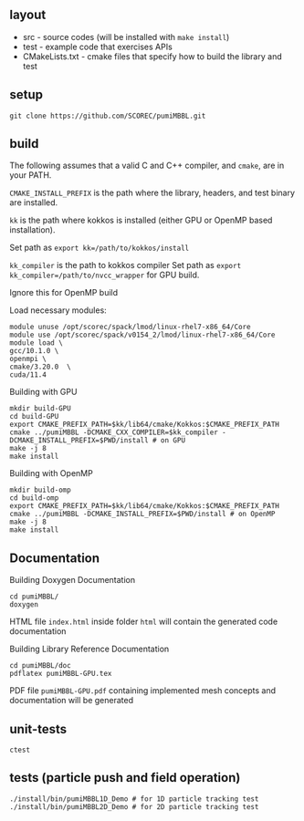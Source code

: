 
## layout

- src - source codes (will be installed with `make
install`)
- test - example code that exercises APIs
- CMakeLists.txt - cmake files that specify how to build the library and test

## setup

```
git clone https://github.com/SCOREC/pumiMBBL.git
```

## build

The following assumes that a valid C and C++ compiler, and `cmake`, are in your PATH.

`CMAKE_INSTALL_PREFIX` is the path where the library, headers, and test binary
are installed.

`kk` is the path where kokkos is installed (either GPU or OpenMP based installation).

Set path as `export kk=/path/to/kokkos/install`

`kk_compiler` is the path to kokkos compiler
Set path as `export kk_compiler=/path/to/nvcc_wrapper` for GPU build.

Ignore this for OpenMP build

Load necessary modules:
```
module unuse /opt/scorec/spack/lmod/linux-rhel7-x86_64/Core
module use /opt/scorec/spack/v0154_2/lmod/linux-rhel7-x86_64/Core
module load \
gcc/10.1.0 \
openmpi \
cmake/3.20.0  \
cuda/11.4
```

Building with GPU
```
mkdir build-GPU
cd build-GPU
export CMAKE_PREFIX_PATH=$kk/lib64/cmake/Kokkos:$CMAKE_PREFIX_PATH
cmake ../pumiMBBL -DCMAKE_CXX_COMPILER=$kk_compiler -DCMAKE_INSTALL_PREFIX=$PWD/install # on GPU
make -j 8
make install
```

Building with OpenMP
```
mkdir build-omp
cd build-omp
export CMAKE_PREFIX_PATH=$kk/lib64/cmake/Kokkos:$CMAKE_PREFIX_PATH
cmake ../pumiMBBL -DCMAKE_INSTALL_PREFIX=$PWD/install # on OpenMP
make -j 8
make install
```
## Documentation

Building Doxygen Documentation
```
cd pumiMBBL/
doxygen
```
HTML file `index.html` inside folder `html` will contain the generated code documentation

Building Library Reference Documentation
```
cd pumiMBBL/doc
pdflatex pumiMBBL-GPU.tex
```
PDF file `pumiMBBL-GPU.pdf` containing implemented mesh concepts and documentation will be generated

## unit-tests
```
ctest
```

## tests (particle push and field operation)

```
./install/bin/pumiMBBL1D_Demo # for 1D particle tracking test
./install/bin/pumiMBBL2D_Demo # for 2D particle tracking test
```
